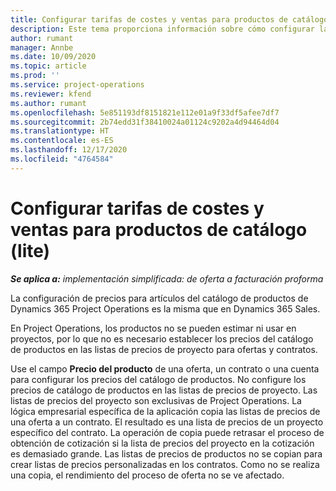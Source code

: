 ```yaml
---
title: Configurar tarifas de costes y ventas para productos de catálogo (lite)
description: Este tema proporciona información sobre cómo configurar las tasas de costes y ventas para las elementos en un catálogo de producto.
author: rumant
manager: Annbe
ms.date: 10/09/2020
ms.topic: article
ms.prod: ''
ms.service: project-operations
ms.reviewer: kfend
ms.author: rumant
ms.openlocfilehash: 5e851193df8151821e112e01a9f33df5afee7df7
ms.sourcegitcommit: 2b74edd31f38410024a01124c9202a4d94464d04
ms.translationtype: HT
ms.contentlocale: es-ES
ms.lasthandoff: 12/17/2020
ms.locfileid: "4764584"
---
```

# <a name="set-up-cost-and-sales-rates-for-catalog-products---lite"></a>Configurar tarifas de costes y ventas para productos de catálogo (lite)

_**Se aplica a:** implementación simplificada: de oferta a facturación proforma_


La configuración de precios para artículos del catálogo de productos de Dynamics 365 Project Operations es la misma que en Dynamics 365 Sales.

En Project Operations, los productos no se pueden estimar ni usar en proyectos, por lo que no es necesario establecer los precios del catálogo de productos en las listas de precios de proyecto para ofertas y contratos.

Use el campo **Precio del producto** de una oferta, un contrato o una cuenta para configurar los precios del catálogo de productos. No configure los precios de catálogo de productos en las listas de precios de proyecto. Las listas de precios del proyecto son exclusivas de Project Operations. La lógica empresarial específica de la aplicación copia las listas de precios de una oferta a un contrato. El resultado es una lista de precios de un proyecto específico del contrato. La operación de copia puede retrasar el proceso de obtención de cotización si la lista de precios del proyecto en la cotización es demasiado grande. Las listas de precios de productos no se copian para crear listas de precios personalizadas en los contratos. Como no se realiza una copia, el rendimiento del proceso de oferta no se ve afectado.
